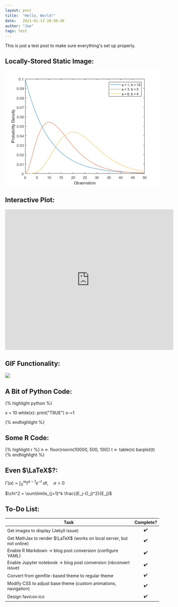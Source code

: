 ```yaml
---
layout: post
title:  "Hello, World!"
date:   2021-01-13 20:30:30
author: "Joe"
tags: test
---
```


This is just a test post to make sure everything's set up properly.

## Locally-Stored Static Image:

<img src = "/images/gamma.png" width = "550">

## Interactive Plot:

<iframe src="https://joeknittel.github.io/plotly_test.html" height="458" width="550" title="plotly demo" frameborder = "0"></iframe>

## GIF Functionality:

<img src = "https://media.giphy.com/media/ftAyb0CG1FNAIZt4SO/giphy.gif" width = "500">

## A Bit of Python Code:

{% highlight python %}

x = 10
while(x):
    print("TRUE")
    x-=1

{% endhighlight %}

## Some R Code:

{% highlight r %}
n <- floor(rnorm(10000, 500, 100))
t <- table(n)
barplot(t)
{% endhighlight %}

## Even $\LaTeX$?:

$\Gamma(\alpha) = \int_0^\infty t^{\alpha-1}e^{-t} \ dt, \quad \alpha > 0$

$\chi^2 = \sum\limits_{j=1}^k \frac{(E_j-O_j)^2}{E_j}$

## To-Do List:

| Task                                                                         | Complete? |
| ---------------------------------------------------------------------------- |:---------:|
| Get images to display (Jekyll issue)                                         |    ✔️     |
| Get MathJax to render $\LaTeX$ (works on local server, but not online)       |    ✔️     |
| Enable R Markdown $\rightarrow$ blog post conversion (configure YAML)        |    ✔️     |
| Enable Jupyter notebook $\rightarrow$ blog post conversion (nbconvert issue) |    ✔️     |
| Convert from gemfile-based theme to regular theme                            |    ✔️     |
| Modify CSS to adjust base theme (custom animations, navigation)              |    ✔️     |
| Design favicon.ico                                                           |    ✔️     |
